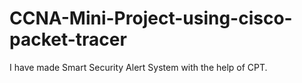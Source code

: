 # CCNA-Mini-Project-using-cisco-packet-tracer
I have made Smart Security Alert System with the help of CPT.
